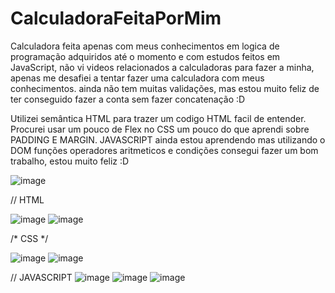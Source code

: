 # CalculadoraFeitaPorMim

Calculadora feita apenas com meus conhecimentos em logica de programação adquiridos até o momento e com estudos feitos em JavaScript, não vi videos relacionados a calculadoras para fazer a minha, apenas me desafiei a tentar fazer uma calculadora com meus conhecimentos. ainda não tem muitas validações, mas estou muito feliz de ter conseguido fazer a conta sem fazer concatenação :D

Utilizei semântica HTML para trazer um codigo HTML facil de entender. Procurei usar um pouco de Flex no CSS um pouco do que aprendi sobre PADDING E MARGIN.
JAVASCRIPT ainda estou aprendendo mas utilizando o DOM funções operadores aritmeticos e condições consegui fazer um bom trabalho, estou muito feliz :D


![image](https://user-images.githubusercontent.com/105872871/182882874-7be6c731-0517-407e-941c-ee2bab954eae.png)

// HTML



![image](https://user-images.githubusercontent.com/105872871/182879607-342ddddc-4759-4e7e-9fd3-8d611b519264.png)
![image](https://user-images.githubusercontent.com/105872871/182879722-40c78d8c-d1d3-4903-bf33-0f32f42e7343.png)







/* CSS */




![image](https://user-images.githubusercontent.com/105872871/182879951-5ad8b591-945d-4cf4-b716-843e5d2fce94.png)
![image](https://user-images.githubusercontent.com/105872871/182880013-fced1915-472e-4ee9-bd45-c25e753ada8f.png)






// JAVASCRIPT
![image](https://user-images.githubusercontent.com/105872871/182880200-2218e764-4e10-4900-8494-41ad3c410b02.png)
![image](https://user-images.githubusercontent.com/105872871/182880319-9daf2485-2cb5-4fea-ad53-d1a94f77d1fe.png)
![image](https://user-images.githubusercontent.com/105872871/182880411-fd1e4028-c830-4ef0-856a-dbc6b67413d6.png)

